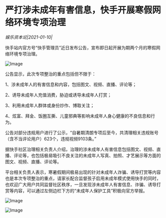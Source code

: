 # 严打涉未成年有害信息，快手开展寒假网络环境专项治理

*娱乐资本论|2021-01-10|*

快手站内官方号“快手管理员”近日发布公告，宣布即日起开展为期两个月的寒假网络环境专项治理。

![Image](https://mmbiz.qlogo.cn/mmbiz_png/goS7HL0rlQEFxhzGY4aBgniaf4Y72cbJ4kdTQxvUT9OBVKoIQLqEJ7BAicl2qzuzgYn8JWE7wdMeC1FhBJXcmfeA/0?wx_fmt=png)

公告显示，此次专项整治的重点包括但不限于：

1、涉未成年人的有害信息和内容，包括图文、视频、直播、评论等；

2、诱导未成年人充值消费，胁迫或诱导未成年人打赏；

3、利用未成年人群体或身份炒作、博取关注；

4、炫富、拜金、饭圈互撕、儿童邪典等影响未成年人身心健康的不良信息和行为。

公告对部分违规用户进行了公示，“自暑期清朗专项后至今，共清理相关违规账号（含不当评论用户）623个，违规视频9103条。”

据快手社区治理相关负责人介绍，治理的涉未成年人有害信息包括图文、视频、直播、评论等，也包括极易吸引不良关注的未成年人写真、拍照、才艺展示等方面的图文、视频、直播、评论等。

平台相关负责人表示，寒暑假期间极易出现的针对未成年人诈骗、诱导打赏等内容也是本次专项整治的重点，请家长配合监督孩子启用未成年模式使用快手的同时，也欢迎广大用户共同监督社区秩序，一旦发现涉未成年人有害信息、诈骗、诱导打赏等内容，可以通过左侧边栏下方的“未成年人保护工具”积极向官方举报。

![Image](https://mmbiz.qlogo.cn/mmbiz_jpg/goS7HL0rlQEFxhzGY4aBgniaf4Y72cbJ4yNpMSCxgib5JZ75hBe0VtfuUhuWja8ubdDlIykSkyZNpUI3JexLaBDg/0?wx_fmt=jpeg)

![Image](https://mmbiz.qlogo.cn/mmbiz_jpg/goS7HL0rlQEFxhzGY4aBgniaf4Y72cbJ46atxHgbvyvMMKC70VDgBNd4aVskHMXguIlicOE3dyhEKgIyrciaIjd6Q/0?wx_fmt=jpeg)

